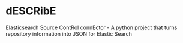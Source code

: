 dESCRibE
========

Elasticsearch Source ContRol connEctor - A python project that turns repository information into JSON for Elastic Search
